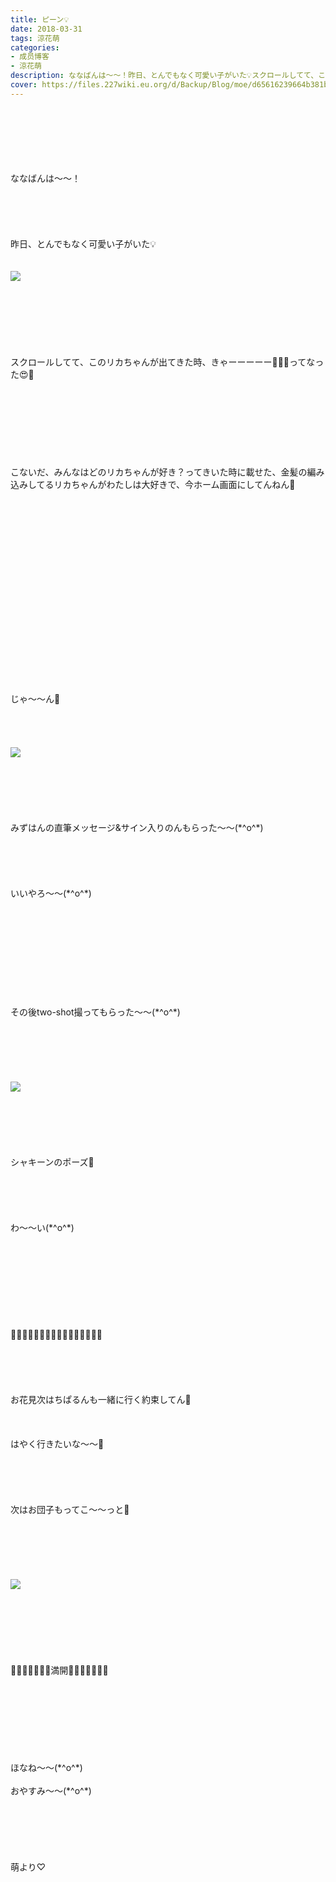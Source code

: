 ```yaml
---
title: ピーン💡
date: 2018-03-31
tags: 涼花萌
categories: 
- 成员博客
- 涼花萌
description: ななばんは〜〜！昨日、とんでもなく可愛い子がいた💡スクロールしてて、このリカちゃんが出てきた時、きゃーーーーー💓💓💓ってなった😍💓こな...
cover: https://files.227wiki.eu.org/d/Backup/Blog/moe/d65616239664b381b2c236fad599c.jpg 
---
```

<div class="blog_detail__main">
<br/>
<br/>
<br/>
<br/>
<br/>
<br/>
ななばんは〜〜！<br/>
<br/>
<br/>
<br/>
<br/>
<br/>
昨日、とんでもなく可愛い子がいた💡<br/>
<br/>
<br/>
<img src="https://files.227wiki.eu.org/d/Backup/Blog/moe/d65616239664b381b2c236fad599c.jpg"><br/>
<br/>
<br/>
<br/>
<br/>
<br/>
<br/>
<br/>
スクロールしてて、このリカちゃんが出てきた時、きゃーーーーー💓💓💓ってなった😍💓<br/>
<br/>
<br/>
<br/>
<br/>
<br/>
<br/>
<br/>
<br/>
こないだ、みんなはどのリカちゃんが好き？ってきいた時に載せた、金髪の編み込みしてるリカちゃんがわたしは大好きで、今ホーム画面にしてんねん💓<br/>
<br/>
<br/>
<br/>
<br/>
<br/>
<br/>
<br/>
<br/>
<br/>
<br/>
<br/>
<br/>
<br/>
<br/>
<br/>
<br/>
<br/>
<br/>
<br/>
じゃ〜〜ん🎉<br/>
<br/>
<br/>
<br/>
<br/>
<img src="https://files.227wiki.eu.org/d/Backup/Blog/moe/d65616239664b381b2c236fad599c-01.jpg"><br/>
<br/>
<br/>
<br/>
<br/>
<br/>
<br/>
みずはんの直筆メッセージ&amp;サイン入りのんもらった〜〜(*^o^*)<br/>
<br/>
<br/>
<br/>
<br/>
<br/>
いいやろ〜〜(*^o^*)<br/>
<br/>
<br/>
<br/>
<br/>
<br/>
<br/>
<br/>
<br/>
<br/>
<br/>
その後two-shot撮ってもらった〜〜(*^o^*)<br/>
<br/>
<br/>
<br/>
<br/>
<br/>
<br/>
<img src="https://files.227wiki.eu.org/d/Backup/Blog/moe/d65616239664b381b2c236fad599c-02.jpg"><br/>
<br/>
<br/>
<br/>
<br/>
<br/>
<br/>
シャキーンのポーズ💫<br/>
<br/>
<br/>
<br/>
<br/>
<br/>
わ〜〜い(*^o^*)<br/>
<br/>
<br/>
<br/>
<br/>
<br/>
<br/>
<br/>
<br/>
<br/>
🌸🌸🌸🌸🌸🌸🌸🌸🌸🌸🌸🌸🌸🌸🌸🌸<br/>
<br/>
<br/>
<br/>
<br/>
<br/>
お花見次はちぱるんも一緒に行く約束してん🌸<br/>
<br/>
<br/>
<br/>
はやく行きたいな〜〜🌸<br/>
<br/>
<br/>
<br/>
<br/>
<br/>
次はお団子もってこ〜〜っと🍡<br/>
<br/>
<br/>
<br/>
<br/>
<br/>
<br/>
<img src="https://files.227wiki.eu.org/d/Backup/Blog/moe/d65616239664b381b2c236fad599c-03.jpg"><br/>
<br/>
<br/>
<br/>
<br/>
<br/>
<br/>
<br/>
🌸🌸🌸🌸🌸🌸🌸満開🌸🌸🌸🌸🌸🌸🌸<br/>
<br/>
<br/>
<br/>
<br/>
<br/>
<br/>
<br/>
<br/>
ほなね〜〜(*^o^*)<br/>
<br/>
おやすみ〜〜(*^o^*)<br/>
<br/>
<br/>
<br/>
<br/>
<br/>
<br/>
萌より♡
<!--twitter-->

<!--//twitter-->
</img></img></img></img></div>